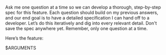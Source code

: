 Ask me one question at a time so we can develop a thorough, step-by-step spec for this feature. Each question should build on my previous answers, and our end goal is to have a detailed specification I can hand off to a developer. Let’s do this iteratively and dig into every relevant detail. Don't save the spec anywhere yet. Remember, only one question at a time.

Here’s the feature:

$ARGUMENTS
